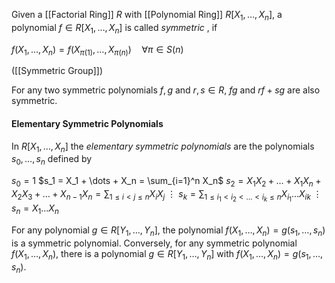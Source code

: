 Given a [[Factorial Ring]] $R$ with [[Polynomial Ring]] $R[X_1,\dots,X_n]$, a polynomial $f\in R[X_1,\dots,X_n]$ is called *symmetric* , if 

$f(X_1,\dots,X_n) = f(X_{\pi(1)}, \dots, X_{\pi(n)}) \quad \forall \pi \in S(n)$

([[Symmetric Group]])

For any two symmetric polynomials $f,g$ and $r,s\in R$, $fg$ and $rf+sg$ are also symmetric.

#### Elementary Symmetric Polynomials

In $R[X_1,\dots,X_n]$ the *elementary symmetric polynomials* are the polynomials $s_0,\dots, s_n$ defined by 

$s_0 = 1$ 
$s_1 = X_1 + \dots + X_n = \sum_{i=1}^n X_n$
$s_2 = X_1X_2 + \dots + X_1X_n + X_2X_3 + \dots + X_{n-1}X_n = \sum_{1\leq i<j\leq n} X_iX_j$
$\vdots$ 
$s_k = \sum_{1\leq i_1< i_2< \dots < i_k \leq n} X_{i_1}\dots X_{ik}$
$\vdots$
$s_n = X_1\dots X_n$ 


For any polynomial $g\in R[Y_1,\dots,Y_n]$, the polynomial $f(X_1,\dots,X_n) = g(s_1,\dots,s_n)$ is a symmetric polynomial.
Conversely, for any symmetric polynomial $f(X_1,\dots,X_n)$, there is a polynomial $g\in R[Y_1,\dots,Y_n]$ with $f(X_1,\dots,X_n) = g(s_1,\dots,s_n)$.